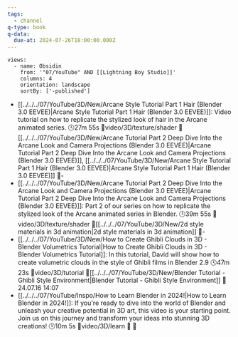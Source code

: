 ```yaml
---
tags:
  - channel
q-type: book
q-data:
  due-at: 2024-07-26T18:00:00.000Z
---
```

```page-gallery
views:
  - name: Obsidin
    from: '"07/YouTube" AND [[Lightning Boy Studio]]'
    columns: 4
    orientation: landscape
    sortBy: ['-published']
```
- [[../../../07/YouTube/3D/New/Arcane Style Tutorial Part 1 Hair (Blender 3.0  EEVEE)|Arcane Style Tutorial Part 1 Hair (Blender 3.0  EEVEE)]]:  Video tutorial on how to replicate the stylized look of hair in the Arcane animated series. 🕓27m 55s 📍video/3D/texture/shader 📝[[../../../07/YouTube/3D/New/Arcane Tutorial Part 2  Deep Dive Into the Arcane Look and Camera Projections (Blender 3.0  EEVEE)|Arcane Tutorial Part 2  Deep Dive Into the Arcane Look and Camera Projections (Blender 3.0  EEVEE)]], [[../../../07/YouTube/3D/New/Arcane Style Tutorial Part 1 Hair (Blender 3.0  EEVEE)|Arcane Style Tutorial Part 1 Hair (Blender 3.0  EEVEE)]] 📌\-
- [[../../../07/YouTube/3D/New/Arcane Tutorial Part 2  Deep Dive Into the Arcane Look and Camera Projections (Blender 3.0  EEVEE)|Arcane Tutorial Part 2  Deep Dive Into the Arcane Look and Camera Projections (Blender 3.0  EEVEE)]]:  Part 2 of our series on how to replicate the stylized look of the Arcane animated series in Blender. 🕓39m 55s 📍video/3D/texture/shader 📝[[../../../07/YouTube/3D/New/2d style materials in 3d animation|2d style materials in 3d animation]] 📌\-
- [[../../../07/YouTube/3D/New/How to Create Ghibli Clouds in 3D - Blender Volumetrics Tutorial|How to Create Ghibli Clouds in 3D - Blender Volumetrics Tutorial]]:  In this tutorial, David will show how to create volumetric clouds in the style of Ghibli films in Blender 2.9 🕓47m 23s 📍video/3D/tutorial 📝[[../../../07/YouTube/3D/New/Blender Tutorial - Ghibli Style Environment|Blender Tutorial - Ghibli Style Environment]] 📌24.07.16 14:07
- [[../../../07/YouTube/Inspo/How to Learn Blender in 2024!|How to Learn Blender in 2024!]]:  If you're ready to dive into the world of Blender and unleash your creative potential in 3D art, this video is your starting point. Join us on this journey and transform your ideas into stunning 3D creations! 🕓10m 5s 📍video/3D/learn 📝 📌

